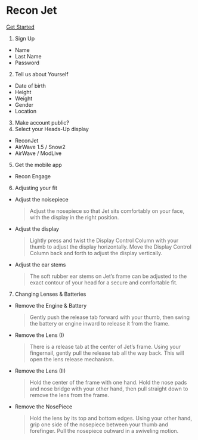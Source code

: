 # Recon Jet

[Get Started](https://reconinstruments.com/getstarted)

1. Sign Up
  - Name
  - Last Name
  - Password
2. Tell us about Yourself
  - Date of birth
  - Height
  - Weight
  - Gender
  - Location
3. Make account public?
4. Select your Heads-Up display
  - ReconJet
  - AirWave 1.5 / Snow2
  - AirWave / ModLive
5. Get the mobile app
  - Recon Engage
6. Adjusting your fit
  - Adjust the noisepiece
    > Adjust the nosepiece so that Jet sits comfortably on your face, with the display in the right position.
  - Adjust the display
    > Lightly press and twist the Display Control Column with your thumb to adjust the display horizontally. Move the Display Control Column back and forth to adjust the display vertically.
  - Adjust the ear stems
    > The soft rubber ear stems on Jet’s frame can be adjusted to the exact contour of your head for a secure and comfortable fit.
7. Changing Lenses & Batteries
  - Remove the Engine & Battery
    > Gently push the release tab forward with your thumb, then swing the battery or engine inward to release it from the frame.
  - Remove the Lens (I)
    > There is a release tab at the center of Jet’s frame. Using your fingernail, gently pull the release tab all the way back. This will open the lens release mechanism.
  - Remove the Lens (II)
    > Hold the center of the frame with one hand. Hold the nose pads and nose bridge with your other hand, then pull straight down to remove the lens from the frame.
  - Remove the NosePiece
    > Hold the lens by its top and bottom edges. Using your other hand, grip one side of the nosepiece between your thumb and forefinger. Pull the nosepiece outward in a swiveling motion.